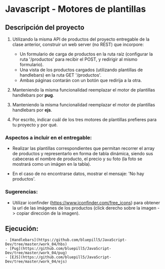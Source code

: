 # Javascript - Motores de plantillas

## Descripción del proyecto

1) Utilizando la misma API de productos del proyecto entregable de la clase anterior, construir un web server (no REST) que incorpore:
    - Un formulario de carga de productos en la ruta raíz (configurar la ruta '/productos' para recibir el POST, y redirigir al mismo formulario).
    - Una vista de los productos cargados (utilizando plantillas de handlebars) en la ruta GET '/productos'.
    - Ambas páginas contarán con un botón que redirija a la otra.

2) Manteniendo la misma funcionalidad reemplazar el motor de plantillas handlebars por **pug**.

3) Manteniendo la misma funcionalidad reemplazar el motor de plantillas handlebars por **ejs**.

4) Por escrito, indicar cuál de los tres motores de plantillas prefieres para tu proyecto y por qué.

### Aspectos a incluir en el entregable:
- Realizar las plantillas correspondientes que permitan recorrer el array de productos y representarlo en forma de tabla dinámica, siendo sus cabeceras el nombre de producto, el precio y su foto (la foto se mostrará como un imágen en la tabla).

- En el caso de no encontrarse datos, mostrar el mensaje: 'No hay productos'.

### Sugerencias:
- Utilizar iconfinder (https://www.iconfinder.com/free_icons) para obtener la url de las imágenes de los productos (click derecho sobre la imagen -> copiar dirección de la imagen).

## Ejecución:
    - [Handlebars](https://github.com/bluepill5/JavaScript-Dev/tree/master/work_04/hbs)
    - [Pug](https://github.com/bluepill5/JavaScript-Dev/tree/master/work_04/pug)
    - [EJS](https://github.com/bluepill5/JavaScript-Dev/tree/master/work_04/ejs)


